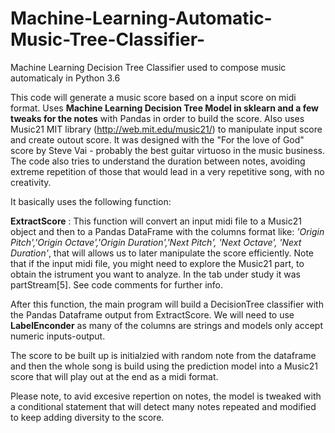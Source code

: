 # Machine-Learning-Automatic-Music-Tree-Classifier-
Machine Learning Decision Tree Classifier used to compose music automaticaly in Python 3.6


This code will generate a music score based on a input score on midi format. Uses **Machine Learning Decision Tree Model in sklearn and a few tweaks for the notes** with  Pandas in order to build the score. 
Also uses Music21 MIT library (http://web.mit.edu/music21/) to manipulate input score and create outout score. 
It was designed with the "For the love of God" score by Steve Vai - probably the best guitar virtuoso in the music business.
The code also tries to understand the duration between notes, avoiding extreme repetition of those that would lead in a very repetitive song, with no creativity. 

It basically uses the following function:


**ExtractScore** : This function will convert an input midi file to a Music21 object and then to a Pandas DataFrame with the columns format like: *'Origin Pitch','Origin Octave','Origin Duration','Next Pitch', 'Next Octave', 'Next Duration'*, that will allows us to later manipulate the score efficiently. Note that if the input midi file, you might need to explore the Music21 part, to obtain the istrument you want to analyze. In the tab under study it was partStream[5]. See code comments for further info. 

After this function, the main program will build a DecisionTree classifier with the Pandas Dataframe output from ExtractScore.
We will need to use **LabelEnconder** as many of the columns are strings and models only accept numeric inputs-output.

The score to be built up is initialzied with random note from the dataframe and then the whole song is build using the prediction model into a Music21 score that will play out at the end as a midi format.


Please note, to avid excesive repertion on notes, the model is tweaked with a conditional statement that will detect many notes 
repeated and modified to keep adding diversity to the score.

